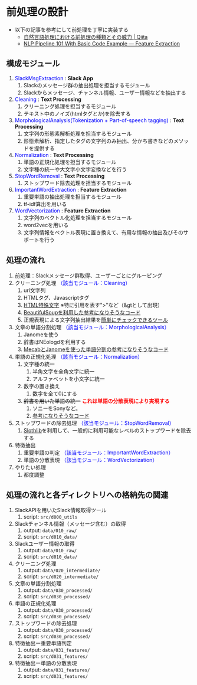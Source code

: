 # 前処理の設計

- 以下の記事を参考にして前処理を丁寧に実装する
  - [自然言語処理における前処理の種類とその威力 | Qiita](https://qiita.com/Hironsan/items/2466fe0f344115aff177)
  - [NLP Pipeline 101 With Basic Code Example — Feature Extraction](https://medium.com/voice-tech-podcast/nlp-pipeline-101-with-basic-code-example-feature-extraction-ea9894ed8daf)

## 構成モジュール

1. <font color=blue>SlackMsgExtraction</font> : **Slack App**
   1. Slackのメッセージ群の抽出処理を担当するモジュール
   2. Slackからメッセージ、チャンネル情報、ユーザー情報などを抽出する
2. <font color=blue>Cleaning</font> : **Text Processing**
   1. クリーニング処理を担当するモジュール
   2. テキスト中のノイズ(htmlタグとか)を除去する
3. <font color=blue>MorphologicalAnalysis(Tokenization + Part-of-speech tagging)</font> : **Text Processing**
   1. 文字列の形態素解析処理を担当するモジュール
   2. 形態素解析、指定したタグの文字列のみ抽出、分かち書きなどのメソッドを提供する
4. <font color=blue>Normalization</font> : **Text Processing**
   1. 単語の正規化処理を担当するモジュール
   2. 文字種の統一や大文字小文字変換などを行う
5. <font color=blue>StopWordRemoval</font> : **Text Processing**
   1. ストップワード除去処理を担当するモジュール
6. <font color=blue>ImportantWordExtraction</font> : **Feature Extraction**
   1. 重要単語の抽出処理を担当するモジュール
   2. tf-idf算出を用いる
7. <font color=blue>WordVectorization</font> : **Feature Extraction**
   1. 文字列のベクトル化処理を担当するモジュール
   2. word2vecを用いる
   3. 文字列情報をベクトル表現に置き換えて、有用な情報の抽出及びそのサポートを行う

## 処理の流れ

1. 前処理：Slackメッセージ群取得、ユーザーごとにグルーピング
2. クリーニング処理 <font color=blue>（該当モジュール：Cleaning）</font>
   1. url文字列
   2. HTMLタグ、Javascriptタグ
   3. [HTML特殊文字](http://www.shurey.com/js/labo/character.html) ※特に引用を表す">"など（&gtとして出現）
   4. [BeautifulSoupを利用した参考になりそうなコード](https://github.com/Hironsan/natural-language-preprocessings/blob/master/preprocessings/ja/cleaning.py)
   5. 正規表現による文字列抽出結果を[簡単にチェックできるツール](https://regex101.com/)
3. 文章の単語分割処理 <font color=blue>（該当モジュール：MorphologicalAnalysis）</font>
   1. Janomeを使う
   2. 辞書はNEologdを利用する
   3. [MecabとJanomeを使った単語分割の参考になりそうなコード](https://github.com/Hironsan/natural-language-preprocessings/blob/master/preprocessings/ja/tokenizer.py)
4. 単語の正規化処理 <font color=blue>（該当モジュール：Normalization）</font>
   1. 文字種の統一
      1. 半角文字を全角文字に統一
      2. アルファベットを小文字に統一
   2. 数字の置き換え
      1. 数字を全て0にする
   3. ~~辞書を用いた単語の統一~~ <font color=red>**これは単語の分散表現により実現する**</font>
      1. ソニーをSonyなど。
      2. [参考になりそうなコード](https://github.com/Hironsan/natural-language-preprocessings/blob/master/preprocessings/ja/normalization.py)
5. ストップワードの除去処理 <font color=blue>（該当モジュール：StopWordRemoval）</font>
   1. [Slothlib](http://svn.sourceforge.jp/svnroot/slothlib/CSharp/Version1/SlothLib/NLP/Filter/StopWord/word/Japanese.txt)を利用して、一般的に利用可能なレベルのストップワードを除去する
6. 特徴抽出
   1. 重要単語の判定 <font color=blue>（該当モジュール：ImportantWordExtraction）</font>
   2. 単語の分散表現 <font color=blue>（該当モジュール：WordVectorization）</font>
7. やりたい処理
   1. 都度調整

## 処理の流れと各ディレクトリへの格納先の関連

1. SlackAPIを用いたSlack情報取得ツール
   1. script: `src/d000_utils`
2. Slackチャンネル情報（メッセージ含む）の取得
   1. output: `data/010_raw/`
   2. script: `src/d010_data/`
3. Slackユーザー情報の取得
   1. output: `data/010_raw/`
   2. script: `src/d010_data/`
4. クリーニング処理
   1. output: `data/020_intermediate/`
   2. script: `src/d020_intermediate/`
5. 文章の単語分割処理
   1. output: `data/030_processed/`
   2. script: `src/d030_processed/`
6. 単語の正規化処理
   1. output: `data/030_processed/`
   2. script: `src/d030_processed/`
7. ストップワードの除去処理
   1. output: `data/030_processed/`
   2. script: `src/d030_processed/`
8. 特徴抽出ー重要単語判定
   1. output: `data/031_features/`
   2. script: `src/d031_features/`
9. 特徴抽出ー単語の分散表現
   1. output: `data/031_features/`
   2. script: `src/d031_features/`
